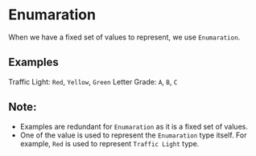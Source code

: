 # Enumaration

When we have a fixed set of values to represent, we use `Enumaration`.

## Examples

Traffic Light: `Red`, `Yellow`, `Green`
Letter Grade: `A`, `B`, `C`

## Note:

- Examples are redundant for `Enumaration` as it is a fixed set of values.
- One of the value is used to represent the `Enumaration` type itself. For example, `Red` is used to represent `Traffic Light` type.
